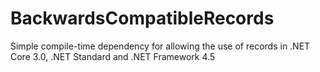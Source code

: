 # BackwardsCompatibleRecords
Simple compile-time dependency for allowing the use of records in .NET Core 3.0, .NET Standard and .NET Framework 4.5
